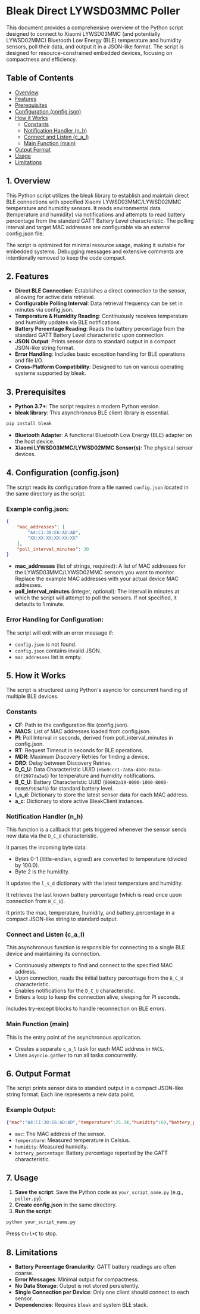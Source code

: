 # Bleak Direct LYWSD03MMC Poller

This document provides a comprehensive overview of the Python script designed to connect to Xiaomi LYWSD03MMC (and potentially LYWSD02MMC) Bluetooth Low Energy (BLE) temperature and humidity sensors, poll their data, and output it in a JSON-like format. The script is designed for resource-constrained embedded devices, focusing on compactness and efficiency.

## Table of Contents

- [Overview](#1-overview)
- [Features](#2-features)
- [Prerequisites](#3-prerequisites)
- [Configuration (config.json)](#4-configuration-configjson)
- [How it Works](#5-how-it-works)
  - [Constants](#constants)
  - [Notification Handler (n_h)](#notification-handler-n_h)
  - [Connect and Listen (c_a_l)](#connect-and-listen-c_a_l)
  - [Main Function (main)](#main-function-main)
- [Output Format](#6-output-format)
- [Usage](#7-usage)
- [Limitations](#8-limitations)

## 1. Overview

This Python script utilizes the bleak library to establish and maintain direct BLE connections with specified Xiaomi LYWSD03MMC/LYWSD02MMC temperature and humidity sensors. It reads environmental data (temperature and humidity) via notifications and attempts to read battery percentage from the standard GATT Battery Level characteristic. The polling interval and target MAC addresses are configurable via an external config.json file.

The script is optimized for minimal resource usage, making it suitable for embedded systems. Debugging messages and extensive comments are intentionally removed to keep the code compact.

## 2. Features

- **Direct BLE Connection**: Establishes a direct connection to the sensor, allowing for active data retrieval.
- **Configurable Polling Interval**: Data retrieval frequency can be set in minutes via config.json.
- **Temperature & Humidity Reading**: Continuously receives temperature and humidity updates via BLE notifications.
- **Battery Percentage Reading**: Reads the battery percentage from the standard GATT Battery Level characteristic upon connection.
- **JSON Output**: Prints sensor data to standard output in a compact JSON-like string format.
- **Error Handling**: Includes basic exception handling for BLE operations and file I/O.
- **Cross-Platform Compatibility**: Designed to run on various operating systems supported by bleak.

## 3. Prerequisites

- **Python 3.7+**: The script requires a modern Python version.
- **bleak library**: This asynchronous BLE client library is essential.

```bash
pip install bleak
```

- **Bluetooth Adapter**: A functional Bluetooth Low Energy (BLE) adapter on the host device.
- **Xiaomi LYWSD03MMC/LYWSD02MMC Sensor(s)**: The physical sensor devices.

## 4. Configuration (config.json)

The script reads its configuration from a file named `config.json` located in the same directory as the script.

### Example config.json:

```json
{
    "mac_addresses": [
        "A4:C1:38:E6:AD:AD",
        "XX:XX:XX:XX:XX:XX"
    ],
    "poll_interval_minutes": 30
}
```

- **mac_addresses** (list of strings, required): A list of MAC addresses for the LYWSD03MMC/LYWSD02MMC sensors you want to monitor. Replace the example MAC addresses with your actual device MAC addresses.
- **poll_interval_minutes** (integer, optional): The interval in minutes at which the script will attempt to poll the sensors. If not specified, it defaults to 1 minute.

### Error Handling for Configuration:

The script will exit with an error message if:

- `config.json` is not found.
- `config.json` contains invalid JSON.
- `mac_addresses` list is empty.

## 5. How it Works

The script is structured using Python's asyncio for concurrent handling of multiple BLE devices.

### Constants

- **CF**: Path to the configuration file (config.json).
- **MACS**: List of MAC addresses loaded from config.json.
- **PI**: Poll Interval in seconds, derived from poll_interval_minutes in config.json.
- **RT**: Request Timeout in seconds for BLE operations.
- **MDR**: Maximum Discovery Retries for finding a device.
- **DRD**: Delay between Discovery Retries.
- **D_C_U**: Data Characteristic UUID (`ebe0ccc1-7a0a-4b0c-8a1a-6ff2997da3a6`) for temperature and humidity notifications.
- **B_C_U**: Battery Characteristic UUID (`00002a19-0000-1000-8000-00805f9b34fb`) for standard battery level.
- **l_s_d**: Dictionary to store the latest sensor data for each MAC address.
- **a_c**: Dictionary to store active BleakClient instances.

### Notification Handler (n_h)

This function is a callback that gets triggered whenever the sensor sends new data via the `D_C_U` characteristic.

It parses the incoming byte data:

- Bytes 0-1 (little-endian, signed) are converted to temperature (divided by 100.0).
- Byte 2 is the humidity.

It updates the `l_s_d` dictionary with the latest temperature and humidity.

It retrieves the last known battery percentage (which is read once upon connection from `B_C_U`).

It prints the mac, temperature, humidity, and battery_percentage in a compact JSON-like string to standard output.

### Connect and Listen (c_a_l)

This asynchronous function is responsible for connecting to a single BLE device and maintaining its connection.

- Continuously attempts to find and connect to the specified MAC address.
- Upon connection, reads the initial battery percentage from the `B_C_U` characteristic.
- Enables notifications for the `D_C_U` characteristic.
- Enters a loop to keep the connection alive, sleeping for PI seconds.

Includes try-except blocks to handle reconnection on BLE errors.

### Main Function (main)

This is the entry point of the asynchronous application.

- Creates a separate `c_a_l` task for each MAC address in `MACS`.
- Uses `asyncio.gather` to run all tasks concurrently.

## 6. Output Format

The script prints sensor data to standard output in a compact JSON-like string format. Each line represents a new data point.

### Example Output:

```json
{"mac":"A4:C1:38:E6:AD:AD","temperature":25.34,"humidity":60,"battery_percentage":99}
```

- `mac`: The MAC address of the sensor.
- `temperature`: Measured temperature in Celsius.
- `humidity`: Measured humidity.
- `battery_percentage`: Battery percentage reported by the GATT characteristic.

## 7. Usage

1. **Save the script**: Save the Python code as `your_script_name.py` (e.g., `poller.py`).
2. **Create config.json** in the same directory.
3. **Run the script**:

```bash
python your_script_name.py
```

Press `Ctrl+C` to stop.

## 8. Limitations

- **Battery Percentage Granularity**: GATT battery readings are often coarse.
- **Error Messages**: Minimal output for compactness.
- **No Data Storage**: Output is not stored persistently.
- **Single Connection per Device**: Only one client should connect to each sensor.
- **Dependencies**: Requires `bleak` and system BLE stack.
